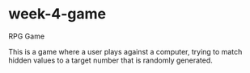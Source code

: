 # week-4-game

RPG Game

This is a game where a user plays against a computer, trying to match hidden values to a target number that is randomly generated.